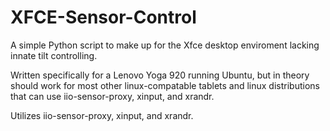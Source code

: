 # XFCE-Sensor-Control
A simple Python script to make up for the Xfce desktop enviroment lacking innate tilt controlling.

Written specifically for a Lenovo Yoga 920 running Ubuntu, but in theory should work for most other linux-compatable tablets and linux distributions that can use iio-sensor-proxy, xinput, and xrandr.

Utilizes iio-sensor-proxy, xinput, and xrandr.
